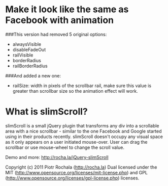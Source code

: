 Make it look like the same as Facebook with animation
=================================

###This version had removed 5 original options:
- alwaysVisible
- disableFadeOut
- railVisible
- borderRadius
- railBorderRadius


###And added a new one:
- railSize: width in pixels of the scrollbar rail, make sure this value is greater than scrollbar size so the animation effect will work.

# What is slimScroll?

slimScroll is a small jQuery plugin that transforms any div into a scrollable area with a nice scrollbar - similar to the one Facebook and Google started using in their products recently. slimScroll doesn't occupy any visual space as it only appears on a user initiated mouse-over. User can drag the scrollbar or use mouse-wheel to change the scroll value.

Demo and more: http://rocha.la/jQuery-slimScroll

Copyright (c) 2011 Piotr Rochala (http://rocha.la)
Dual licensed under the MIT (http://www.opensource.org/licenses/mit-license.php) and GPL (http://www.opensource.org/licenses/gpl-license.php) licenses.
